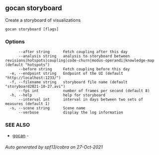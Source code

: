 ## gocan storyboard

Create a storyboard of visualizations

```
gocan storyboard [flags]
```

### Options

```
      --after string      Fetch coupling after this day
      --analysis string   analysis to storyboard between revisions|hotspots|coupling|code-churn|modus-operandi|knowledge-map (default "hotspots")
      --before string     Fetch coupling before this day
  -e, --endpoint string   Endpoint of the UI (default "http://localhost:1233/")
  -f, --filename string   storyboard file name (default "storyboard2021-10-27.avi")
      --fps int           number of frames per second (default 8)
  -h, --help              help for storyboard
      --interval int      interval in days between two sets of measures (default 1)
  -s, --scene string      Scene name
      --verbose           display the log information
```

### SEE ALSO

* [gocan](gocan.md)	 - 

###### Auto generated by spf13/cobra on 27-Oct-2021
